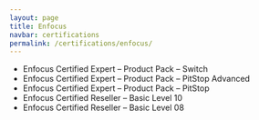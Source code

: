 ```yaml
---
layout: page
title: Enfocus
navbar: certifications
permalink: /certifications/enfocus/
---
```

* Enfocus Certified Expert – Product Pack – Switch
* Enfocus Certified Expert – Product Pack – PitStop Advanced
* Enfocus Certified Expert – Product Pack – PitStop
* Enfocus Certified Reseller – Basic Level 10
* Enfocus Certified Reseller – Basic Level 08